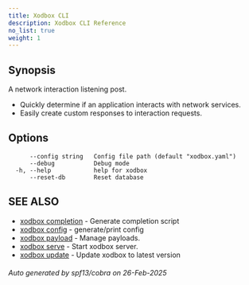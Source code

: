 ```yaml
---
title: Xodbox CLI
description: Xodbox CLI Reference
no_list: true
weight: 1
---
```

## Synopsis

A network interaction listening post.

- Quickly determine if an application interacts with network services.
- Easily create custom responses to interaction requests.


## Options

```
      --config string   Config file path (default "xodbox.yaml")
      --debug           Debug mode
  -h, --help            help for xodbox
      --reset-db        Reset database
```

## SEE ALSO

* [xodbox completion](xodbox_completion.md)	 - Generate completion script
* [xodbox config](xodbox_config.md)	 - generate/print config
* [xodbox payload](xodbox_payload.md)	 - Manage payloads.
* [xodbox serve](xodbox_serve.md)	 - Start xodbox server.
* [xodbox update](xodbox_update.md)	 - Update xodbox to latest version

###### Auto generated by spf13/cobra on 26-Feb-2025
